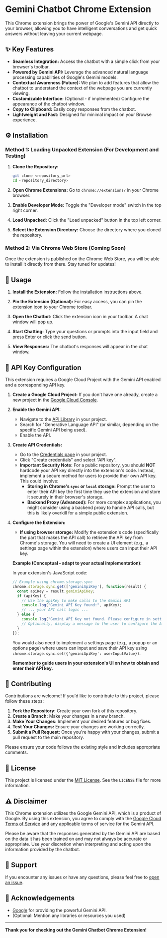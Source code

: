 # Gemini Chatbot Chrome Extension
This Chrome extension brings the power of Google's Gemini API directly to your browser, allowing you to have intelligent conversations and get quick answers without leaving your current webpage.

## ✨ Key Features

* **Seamless Integration:** Access the chatbot with a simple click from your browser's toolbar.
* **Powered by Gemini API:** Leverage the advanced natural language processing capabilities of Google's Gemini models.
* **Contextual Awareness (Future):** We plan to add features that allow the chatbot to understand the context of the webpage you are currently viewing.
* **Customizable Interface:** (Optional - if implemented) Configure the appearance of the chatbot window.
* **Copy to Clipboard:** Easily copy responses from the chatbot.
* **Lightweight and Fast:** Designed for minimal impact on your Browse experience.

## ⚙️ Installation

### Method 1: Loading Unpacked Extension (For Development and Testing)

1.  **Clone the Repository:**
    ```bash
    git clone <repository_url>
    cd <repository_directory>
    ```

2.  **Open Chrome Extensions:** Go to `chrome://extensions/` in your Chrome browser.

3.  **Enable Developer Mode:** Toggle the "Developer mode" switch in the top right corner.

4.  **Load Unpacked:** Click the "Load unpacked" button in the top left corner.

5.  **Select the Extension Directory:** Choose the directory where you cloned the repository.

### Method 2: Via Chrome Web Store (Coming Soon)

Once the extension is published on the Chrome Web Store, you will be able to install it directly from there. Stay tuned for updates!

## 🚀 Usage

1.  **Install the Extension:** Follow the installation instructions above.

2.  **Pin the Extension (Optional):** For easy access, you can pin the extension icon to your Chrome toolbar.

3.  **Open the Chatbot:** Click the extension icon in your toolbar. A chat window will pop up.

4.  **Start Chatting:** Type your questions or prompts into the input field and press Enter or click the send button.

5.  **View Responses:** The chatbot's responses will appear in the chat window.

## 🔑 API Key Configuration

This extension requires a Google Cloud Project with the Gemini API enabled and a corresponding API key.

1.  **Create a Google Cloud Project:** If you don't have one already, create a new project in the [Google Cloud Console](https://console.cloud.google.com/).

2.  **Enable the Gemini API:**
    * Navigate to the [API Library](https://console.cloud.google.com/apis/library) in your project.
    * Search for "Generative Language API" (or similar, depending on the specific Gemini API being used).
    * Enable the API.

3.  **Create API Credentials:**
    * Go to the [Credentials page](https://console.cloud.google.com/apis/credentials) in your project.
    * Click "Create credentials" and select "API key".
    * **Important Security Note:** For a public repository, you should **NOT** hardcode your API key directly into the extension's code. Instead, implement a secure method for users to provide their own API key. This could involve:
        * **Storing in Chrome's `sync` or `local` storage:** Prompt the user to enter their API key the first time they use the extension and store it securely in their browser's storage.
        * **Backend Proxy (Advanced):** For more complex applications, you might consider using a backend proxy to handle API calls, but this is likely overkill for a simple public extension.

4.  **Configure the Extension:**
    * **If using browser storage:** Modify the extension's code (specifically the part that makes the API call) to retrieve the API key from Chrome's storage. You will need to create a UI element (e.g., a settings page within the extension) where users can input their API key.

    **Example (Conceptual - adapt to your actual implementation):**

    In your extension's JavaScript code:

    ```javascript
    // Example using chrome.storage.sync
    chrome.storage.sync.get(['geminiApiKey'], function(result) {
      const apiKey = result.geminiApiKey;
      if (apiKey) {
        // Use the apiKey to make calls to the Gemini API
        console.log("Gemini API Key found:", apiKey);
        // ... your API call logic ...
      } else {
        console.log("Gemini API Key not found. Please configure in settings.");
        // Optionally, display a message to the user to configure the API key.
      }
    });
    ```

    You would also need to implement a settings page (e.g., a popup or an options page) where users can input and save their API key using `chrome.storage.sync.set({'geminiApiKey': userInputValue})`.

    **Remember to guide users in your extension's UI on how to obtain and enter their API key.**

## 🤝 Contributing

Contributions are welcome! If you'd like to contribute to this project, please follow these steps:

1.  **Fork the Repository:** Create your own fork of this repository.
2.  **Create a Branch:** Make your changes in a new branch.
3.  **Make Your Changes:** Implement your desired features or bug fixes.
4.  **Test Your Changes:** Ensure your changes are working correctly.
5.  **Submit a Pull Request:** Once you're happy with your changes, submit a pull request to the main repository.

Please ensure your code follows the existing style and includes appropriate comments.

## 📄 License

This project is licensed under the [MIT License](LICENSE). See the `LICENSE` file for more information.

## ⚠️ Disclaimer

This Chrome extension utilizes the Google Gemini API, which is a product of Google. By using this extension, you agree to comply with the [Google Cloud Terms of Service](https://cloud.google.com/terms/) and any applicable terms of service for the Gemini API.

Please be aware that the responses generated by the Gemini API are based on the data it has been trained on and may not always be accurate or appropriate. Use your discretion when interpreting and acting upon the information provided by the chatbot.

## 💬 Support

If you encounter any issues or have any questions, please feel free to [open an issue](https://github.com/<your_github_username>/<your_repo_name>/issues).

## 🙏 Acknowledgements

* [Google](https://ai.google.dev/) for providing the powerful Gemini API.
* (Optional: Mention any libraries or resources you used)

---

**Thank you for checking out the Gemini Chatbot Chrome Extension!**
